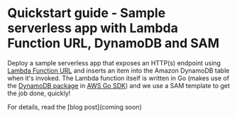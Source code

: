 # Quickstart guide - Sample serverless app with Lambda Function URL, DynamoDB and SAM

Deploy a sample serverless app that exposes an HTTP(s) endpoint using [Lambda Function URL](https://docs.aws.amazon.com/lambda/latest/dg/lambda-urls.html) and inserts an item into the Amazon DynamoDB table when it's invoked.  The Lambda function itself is written in Go (makes use of the [DynamoDB package](https://pkg.go.dev/github.com/aws/aws-sdk-go-v2/service/dynamodb) in [AWS Go SDK](https://aws.amazon.com/sdk-for-go/)) and we use a SAM template to get the job done, quickly!

For details, read the [blog post](coming soon)